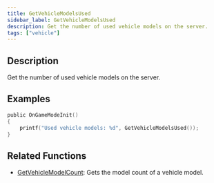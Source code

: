 ```yaml
---
title: GetVehicleModelsUsed
sidebar_label: GetVehicleModelsUsed
description: Get the number of used vehicle models on the server.
tags: ["vehicle"]
---
```


<VersionWarn version='omp v1.1.0.2612' />

## Description

Get the number of used vehicle models on the server.

## Examples

```c
public OnGameModeInit()
{
    printf("Used vehicle models: %d", GetVehicleModelsUsed());
}
```

## Related Functions

- [GetVehicleModelCount](GetVehicleModelCount): Gets the model count of a vehicle model.
